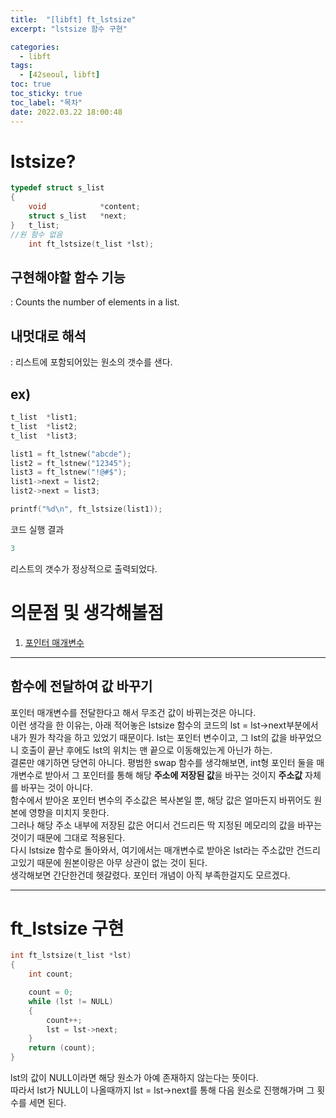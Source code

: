 ```yaml
---
title:  "[libft] ft_lstsize"
excerpt: "lstsize 함수 구현"

categories:
  - libft
tags:
  - [42seoul, libft]
toc: true
toc_sticky: true
toc_label: "목차"
date: 2022.03.22 18:00:48
---
```


# lstsize?

```c
typedef struct s_list
{
	void			*content;
	struct s_list	*next;
}	t_list;
//원 함수 없음
    int ft_lstsize(t_list *lst);
```

## 구현해야할 함수 기능    
:  Counts the number of elements in a list.    

## 내멋대로 해석    
:  리스트에 포함되어있는 원소의 갯수를 샌다.    

## ex)    
```c
t_list	*list1;
t_list	*list2;
t_list	*list3;

list1 = ft_lstnew("abcde");
list2 = ft_lstnew("12345");
list3 = ft_lstnew("!@#$");
list1->next = list2;
list2->next = list3;

printf("%d\n", ft_lstsize(list1));
```
코드 실행 결과
```c
3
```
리스트의 갯수가 정상적으로 출력되었다.    

# 의문점 및 생각해볼점    
1. [포인터 매개변수](#함수에-전달하여-값-바꾸기)    

***

## 함수에 전달하여 값 바꾸기
포인터 매개변수를 전달한다고 해서 무조건 값이 바뀌는것은 아니다.    
이런 생각을 한 이유는, 아래 적어놓은 lstsize 함수의 코드의 lst = lst->next부분에서 내가 뭔가 착각을 하고 있었기 때문이다. lst는 포인터 변수이고, 그 lst의 값을 바꾸었으니 호출이 끝난 후에도 lst의 위치는 맨 끝으로 이동해있는게 아닌가 하는.    
결론만 얘기하면 당연히 아니다. 평범한 swap 함수를 생각해보면, int형 포인터 둘을 매개변수로 받아서 그 포인터를 통해 해당 **주소에 저장된 값**을 바꾸는 것이지 **주소값** 자체를 바꾸는 것이 아니다.    
함수에서 받아온 포인터 변수의 주소값은 복사본일 뿐, 해당 값은 얼마든지 바뀌어도 원본에 영향을 미치지 못한다.    
그러나 해당 주소 내부에 저장된 값은 어디서 건드리든 딱 지정된 메모리의 값을 바꾸는 것이기 때문에 그대로 적용된다.    
다시 lstsize 함수로 돌아와서, 여기에서는 매개변수로 받아온 lst라는 주소값만 건드리고있기 때문에 원본이랑은 아무 상관이 없는 것이 된다.    
생각해보면 간단한건데 헷갈렸다. 포인터 개념이 아직 부족한걸지도 모르겠다.    

***

# ft_lstsize 구현

```c
int	ft_lstsize(t_list *lst)
{
	int	count;

	count = 0;
	while (lst != NULL)
	{
		count++;
		lst = lst->next;
	}
	return (count);
}

```
lst의 값이 NULL이라면 해당 원소가 아예 존재하지 않는다는 뜻이다.    
따라서 lst가 NULL이 나올때까지 lst = lst->next를 통해 다음 원소로 진행해가며 그 횟수를 세면 된다.    
